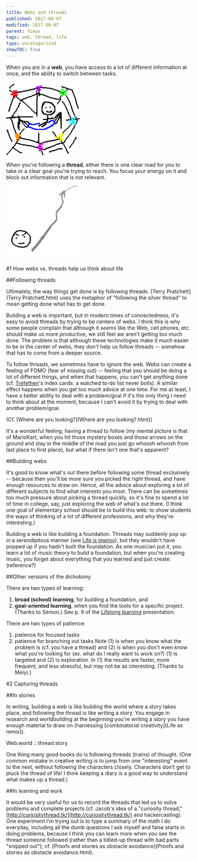 ```yaml
---
title: Webs and threads
published: 2017-08-07
modified: 2017-08-07
parent: Views
tags: web, thread, life
type: uncategorized
showTOC: True
---
```


When you are in a **web**, you have access to a lot of different information at once, and the ability to switch between tasks.


<html>
<img src="pics/web.png" alt="web
">
</html>


When you're following a **thread**, either there is one clear road for you to take or a clear goal you're trying to reach. You focus your energy on it and block out information that is not relevant.


<html>
<img src="pics/thread.png" alt="thread
">
</html>


#1 How webs vs. threads help us think about life

##Following threads

Ultimately, the way things get done is by following threads. [Terry Pratchett](Terry Pratchett.html) uses the metaphor of "following the silver thread" to mean getting done what has to get done.

Building a web is important, but in modern times of connectedness, it's easy to avoid threads by trying to be centers of webs. I think this is why some people complain that although it *seems* like the Web, cell phones, etc. should make us  more productive, we still feel we aren't getting too much done. The problem is that although these technologies make it much easier to be in the center of webs, they *don't* help us follow threads -- somehow that has to come from a deeper source. 

To follow threads, we sometimes have to ignore the web. Webs can create a feeling of FOMO (fear of missing out) -- feeling that you should be doing a lot of different things, and when that happens, you can't get anything done (cf. [Trefethen](Trefethen.html)'s index cards: a watched to-do list never boils). A similar effect happens when you get too much advice at one time. For me at least, I have a better ability to deal with a problem/goal if it's the only thing I need to think about at the moment, because I can't avoid it by trying to deal with another problem/goal.  

(Cf. [Where are you looking?](Where are you looking?.html))

It's a wonderful feeling, having a thread to follow (my mental picture is that of MarioKart, when you hit those mystery boxes and those arrows on the ground and stay in the middle of the road you just go whoosh whoosh from last place to first place), but what if there isn't one that's apparent?

##Building webs

It's good to know what's out there before following some thread exclusively -- because then you'll be more sure you picked the *right* thread, and have enough resources to draw on. Hence, all the advice about exploring a lot of different subjects to find what interests you most. There can be sometimes too much pressure about picking a thread quickly, so it's fine to spend a lot of time in college, say, just exploring the web of what's out there. (I think one goal of elementary school should be to build this web: to show students the ways of thinking of a lot of different professions, and why they're interesting.)

Building a web is like building a foundation. Threads may suddenly pop up in a serendipitous manner (see [Life is improv](http://mitadmissions.org/blogs/entry/life_is_improv)), but they wouldn't have popped up if you hadn't built the foundation. As one musician put it, you learn a lot of music theory to build a foundation, but when you're creating music, you forget about everything that you learned and just create. (reference?) 

##Other versions of the dichotomy

There are two types of learning:
1. **broad (school) learning**, for building a foundation, and
1. **goal-oriented learning**, when you find the tools for a specific project.
(Thanks to Semon.) See p. 9 of the [Lifelong learning](https://dl.dropboxusercontent.com/u/27883775/MY%20CAMP/Lifelong%20learning.pdf) presentation.

There are two types of patience:
1. patience for focused tasks
1. patience for branching out tasks
Note (1) is when you know what the problem is (cf. you have a thread) and (2) is when you don't even know what you're looking for (ex. what do I really want to work on?) (1) is targeted and (2) is exploration. In (1) the results are faster, more frequent, and less stressful, but may not be as interesting.
(Thanks to Meiyi.)

#2 Capturing threads

##In stories

In writing, building a web is like building the world where a story takes place, and following the thread is like writing a story. You engage in research and worldbuilding at the beginning you're writing a story you have enough material to draw on (harnessing [combinatorial creativity](Life as remix)). 

>
Web:world :: thread:story

One thing many good books do is following threads (trains) of thought. (One common mistake in creative writing is to jump from one "interesting" event to the next, without following the characters closely. Characters don't get to pluck the thread of life! I think keeping a diary is a good way to understand what makes up a thread.)

##In learning and work

It would be very useful for us to record the threads that led us to solve problems and complete projects (cf. Jacob's idea of a "curiosity thread," [http://curiositythread.tk/](http://curiositythread.tk/) and hackercasting). One experiment I'm trying out is to type a summary of the math I do everyday, including all the dumb questions I ask myself and false starts in doing problems, because I think you can learn more when you see the thread someone followed (rather than a tidied-up thread with bad parts "snipped out"); cf. [Proofs and stories as obstacle avoidance](Proofs and stories as obstacle avoidance.html). 



